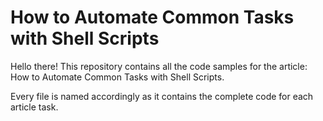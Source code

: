 # How to Automate Common Tasks with Shell Scripts

Hello there! This repository contains all the code samples for the article: How to Automate Common Tasks with Shell Scripts.

Every file is named accordingly as it contains the complete code for each article task.
